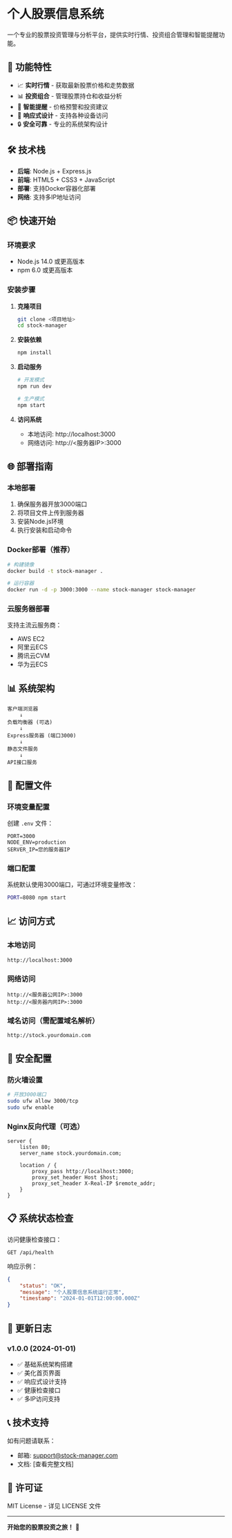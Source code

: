 # 个人股票信息系统

一个专业的股票投资管理与分析平台，提供实时行情、投资组合管理和智能提醒功能。

## 🚀 功能特性

- 📈 **实时行情** - 获取最新股票价格和走势数据
- 📊 **投资组合** - 管理股票持仓和收益分析
- 🔔 **智能提醒** - 价格预警和投资建议
- 📱 **响应式设计** - 支持各种设备访问
- 🔒 **安全可靠** - 专业的系统架构设计

## 🛠️ 技术栈

- **后端**: Node.js + Express.js
- **前端**: HTML5 + CSS3 + JavaScript
- **部署**: 支持Docker容器化部署
- **网络**: 支持多IP地址访问

## 📦 快速开始

### 环境要求

- Node.js 14.0 或更高版本
- npm 6.0 或更高版本

### 安装步骤

1. **克隆项目**
   ```bash
   git clone <项目地址>
   cd stock-manager
   ```

2. **安装依赖**
   ```bash
   npm install
   ```

3. **启动服务**
   ```bash
   # 开发模式
   npm run dev
   
   # 生产模式
   npm start
   ```

4. **访问系统**
   - 本地访问: http://localhost:3000
   - 网络访问: http://<服务器IP>:3000

## 🌐 部署指南

### 本地部署

1. 确保服务器开放3000端口
2. 将项目文件上传到服务器
3. 安装Node.js环境
4. 执行安装和启动命令

### Docker部署（推荐）

```bash
# 构建镜像
docker build -t stock-manager .

# 运行容器
docker run -d -p 3000:3000 --name stock-manager stock-manager
```

### 云服务器部署

支持主流云服务商：
- AWS EC2
- 阿里云ECS
- 腾讯云CVM
- 华为云ECS

## 📊 系统架构

```
客户端浏览器
    ↓
负载均衡器 (可选)
    ↓
Express服务器 (端口3000)
    ↓
静态文件服务
    ↓
API接口服务
```

## 🔧 配置文件

### 环境变量配置

创建 `.env` 文件：
```env
PORT=3000
NODE_ENV=production
SERVER_IP=您的服务器IP
```

### 端口配置

系统默认使用3000端口，可通过环境变量修改：
```bash
PORT=8080 npm start
```

## 📈 访问方式

### 本地访问
```
http://localhost:3000
```

### 网络访问
```
http://<服务器公网IP>:3000
http://<服务器内网IP>:3000
```

### 域名访问（需配置域名解析）
```
http://stock.yourdomain.com
```

## 🚨 安全配置

### 防火墙设置
```bash
# 开放3000端口
sudo ufw allow 3000/tcp
sudo ufw enable
```

### Nginx反向代理（可选）
```nginx
server {
    listen 80;
    server_name stock.yourdomain.com;
    
    location / {
        proxy_pass http://localhost:3000;
        proxy_set_header Host $host;
        proxy_set_header X-Real-IP $remote_addr;
    }
}
```

## 📋 系统状态检查

访问健康检查接口：
```
GET /api/health
```

响应示例：
```json
{
    "status": "OK",
    "message": "个人股票信息系统运行正常",
    "timestamp": "2024-01-01T12:00:00.000Z"
}
```

## 🔄 更新日志

### v1.0.0 (2024-01-01)
- ✅ 基础系统架构搭建
- ✅ 美化首页界面
- ✅ 响应式设计支持
- ✅ 健康检查接口
- ✅ 多IP访问支持

## 📞 技术支持

如有问题请联系：
- 邮箱: support@stock-manager.com
- 文档: [查看完整文档]

## 📄 许可证

MIT License - 详见 LICENSE 文件

---

**开始您的股票投资之旅！** 🎉